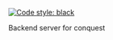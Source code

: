 [![Code style: black](https://img.shields.io/badge/code%20style-black-000000.svg)](https://github.com/psf/black)


Backend server for conquest
